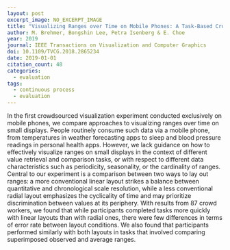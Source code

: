 ```yaml
---
layout: post
excerpt_image: NO_EXCERPT_IMAGE
title: "Visualizing Ranges over Time on Mobile Phones: A Task-Based Crowdsourced Evaluation"
author: M. Brehmer, Bongshin Lee, Petra Isenberg & E. Choe
year: 2019
journal: IEEE Transactions on Visualization and Computer Graphics
doi: 10.1109/TVCG.2018.2865234
date: 2019-01-01
citation_count: 48
categories:
  - evaluation
tags:
  - continuous process
  - evaluation
---
```

In the first crowdsourced visualization experiment conducted exclusively on mobile phones, we compare approaches to visualizing ranges over time on small displays. People routinely consume such data via a mobile phone, from temperatures in weather forecasting apps to sleep and blood pressure readings in personal health apps. However, we lack guidance on how to effectively visualize ranges on small displays in the context of different value retrieval and comparison tasks, or with respect to different data characteristics such as periodicity, seasonality, or the cardinality of ranges. Central to our experiment is a comparison between two ways to lay out ranges: a more conventional linear layout strikes a balance between quantitative and chronological scale resolution, while a less conventional radial layout emphasizes the cyclicality of time and may prioritize discrimination between values at its periphery. With results from 87 crowd workers, we found that while participants completed tasks more quickly with linear layouts than with radial ones, there were few differences in terms of error rate between layout conditions. We also found that participants performed similarly with both layouts in tasks that involved comparing superimposed observed and average ranges.
